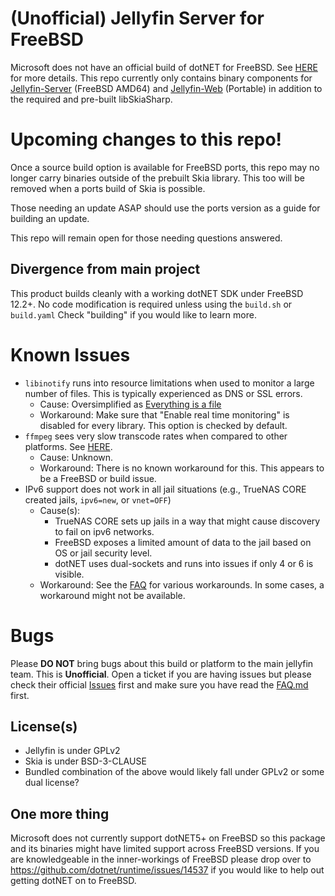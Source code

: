 # (Unofficial) Jellyfin Server for FreeBSD

Microsoft does not have an official build of dotNET for FreeBSD. See [HERE](https://github.com/dotnet/runtime/issues/14537) for more details.
This repo currently only contains binary components for [Jellyfin-Server](https://github.com/jellyfin/jellyfin) (FreeBSD AMD64) and [Jellyfin-Web](https://github.com/jellyfin/jellyfin-web/) (Portable) in addition to the required and pre-built libSkiaSharp.

# Upcoming changes to this repo!

Once a source build option is available for FreeBSD ports, this repo may no longer carry binaries outside of the prebuilt Skia library. This too will be removed when a ports build of Skia is possible.

Those needing an update ASAP should use the ports version as a guide for building an update.

This repo will remain open for those needing questions answered.

## Divergence from main project

This product builds cleanly with a working dotNET SDK under FreeBSD 12.2+. No code modification is required unless using the `build.sh` or `build.yaml`
Check "building" if you would like to learn more.

# Known Issues

 - `libinotify` runs into resource limitations when used to monitor a large number of files. This is typically experienced as DNS or SSL errors.
	- Cause: Oversimplified as [Everything is a file](https://en.wikipedia.org/wiki/Everything_is_a_file)
	- Workaround: Make sure that "Enable real time monitoring" is disabled for every library. This option is checked by default.
 - `ffmpeg` sees very slow transcode rates when compared to other platforms. See [HERE](https://github.com/Thefrank/jellyfin-server-freebsd/issues/67).
	- Cause: Unknown.
	- Workaround: There is no known workaround for this. This appears to be a FreeBSD or build issue. 
 - IPv6 support does not work in all jail situations (e.g., TrueNAS CORE created jails, `ipv6=new`, or `vnet=OFF`)
	- Cause(s): 
	  - TrueNAS CORE sets up jails in a way that might cause discovery to fail on ipv6 networks.
	  - FreeBSD exposes a limited amount of data to the jail based on OS or jail security level.
	  - dotNET uses dual-sockets and runs into issues if only 4 or 6 is visible.
	- Workaround: See the [FAQ](FAQ.md) for various workarounds. In some cases, a workaround might not be available.

# Bugs

Please **DO NOT** bring bugs about this build or platform to the main jellyfin team. This is **Unofficial**. Open a ticket if you are having issues but please check their official [Issues](https://github.com/jellyfin/jellyfin/issues) first and make sure you have read the [FAQ.md](FAQ.md) first.

## License(s)

 - Jellyfin is under GPLv2 
 - Skia is under BSD-3-CLAUSE 
 - Bundled combination of the above would likely fall under GPLv2 or some dual license?

## One more thing

Microsoft does not currently support dotNET5+ on FreeBSD so this package and its binaries might have limited support across FreeBSD versions. If you are knowledgeable in the inner-workings of FreeBSD please drop over to https://github.com/dotnet/runtime/issues/14537 if you would like to help out getting dotNET on to FreeBSD.
